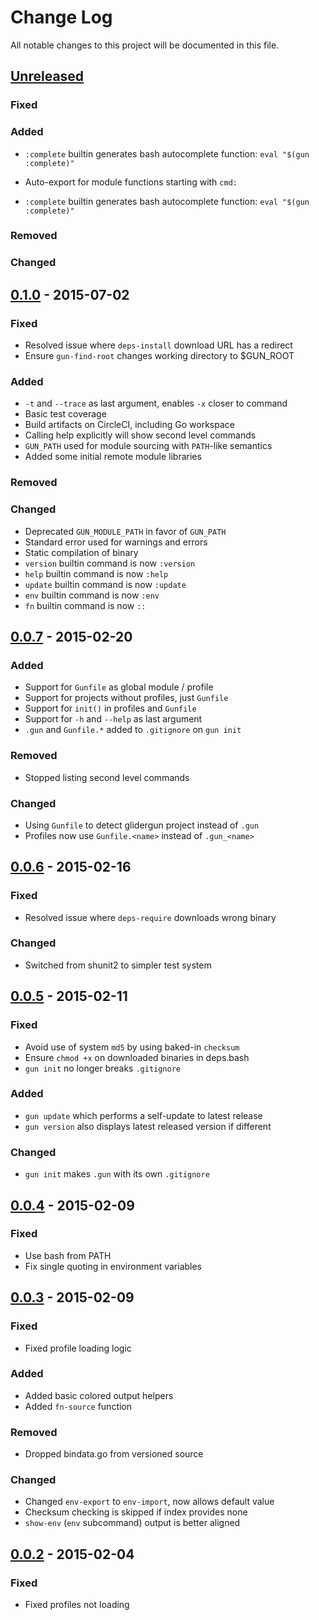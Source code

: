 # Change Log
All notable changes to this project will be documented in this file.


## [Unreleased][unreleased]
### Fixed

### Added
- `:complete` builtin generates bash autocomplete function: `eval "$(gun :complete)"`

- Auto-export for module functions starting with `cmd:`
- `:complete` builtin generates bash autocomplete function: `eval "$(gun :complete)"`

### Removed

### Changed

## [0.1.0] - 2015-07-02
### Fixed
- Resolved issue where `deps-install` download URL has a redirect
- Ensure `gun-find-root` changes working directory to $GUN_ROOT

### Added
- `-t` and `--trace` as last argument, enables `-x` closer to command
- Basic test coverage
- Build artifacts on CircleCI, including Go workspace
- Calling help explicitly will show second level commands
- `GUN_PATH` used for module sourcing with `PATH`-like semantics
- Added some initial remote module libraries

### Removed

### Changed
- Deprecated `GUN_MODULE_PATH` in favor of `GUN_PATH`
- Standard error used for warnings and errors
- Static compilation of binary
- `version` builtin command is now `:version`
- `help` builtin command is now `:help`
- `update` builtin command is now `:update`
- `env` builtin command is now `:env`
- `fn` builtin command is now `::`

## [0.0.7] - 2015-02-20
### Added
- Support for `Gunfile` as global module / profile
- Support for projects without profiles, just `Gunfile`
- Support for `init()` in profiles and `Gunfile`
- Support for `-h` and `--help` as last argument
- `.gun` and `Gunfile.*` added to `.gitignore` on `gun init`

### Removed
- Stopped listing second level commands

### Changed
- Using `Gunfile` to detect glidergun project instead of `.gun`
- Profiles now use `Gunfile.<name>` instead of `.gun_<name>`

## [0.0.6] - 2015-02-16
### Fixed
- Resolved issue where `deps-require` downloads wrong binary

### Changed
- Switched from shunit2 to simpler test system

## [0.0.5] - 2015-02-11
### Fixed
- Avoid use of system `md5` by using baked-in `checksum`
- Ensure `chmod +x` on downloaded binaries in deps.bash
- `gun init` no longer breaks `.gitignore`

### Added
- `gun update` which performs a self-update to latest release
- `gun version` also displays latest released version if different

### Changed
- `gun init` makes `.gun` with its own `.gitignore`

## [0.0.4] - 2015-02-09
### Fixed
- Use bash from PATH
- Fix single quoting in environment variables

## [0.0.3] - 2015-02-09
### Fixed
- Fixed profile loading logic

### Added
- Added basic colored output helpers
- Added `fn-source` function

### Removed
- Dropped bindata.go from versioned source

### Changed
- Changed `env-export` to `env-import`, now allows default value
- Checksum checking is skipped if index provides none
- `show-env` (`env` subcommand) output is better aligned

## [0.0.2] - 2015-02-04
### Fixed
- Fixed profiles not loading

[unreleased]: https://github.com/gliderlabs/glidergun/compare/v0.1.0...HEAD
[0.1.0]: https://github.com/gliderlabs/glidergun/compare/v0.0.7...v0.1.0
[0.0.7]: https://github.com/gliderlabs/glidergun/compare/v0.0.6...v0.0.7
[0.0.6]: https://github.com/gliderlabs/glidergun/compare/v0.0.5...v0.0.6
[0.0.5]: https://github.com/gliderlabs/glidergun/compare/v0.0.4...v0.0.5
[0.0.4]: https://github.com/gliderlabs/glidergun/compare/v0.0.3...v0.0.4
[0.0.3]: https://github.com/gliderlabs/glidergun/compare/v0.0.2...v0.0.3
[0.0.2]: https://github.com/gliderlabs/glidergun/compare/v0.0.1...v0.0.2

